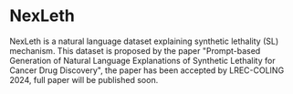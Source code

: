 # NexLeth
NexLeth is a natural language dataset explaining synthetic lethality (SL) mechanism. This dataset is proposed by the paper "Prompt-based Generation of Natural Language Explanations of Synthetic Lethality for Cancer Drug Discovery", the paper has been accepted by LREC-COLING 2024, full paper will be published soon.

